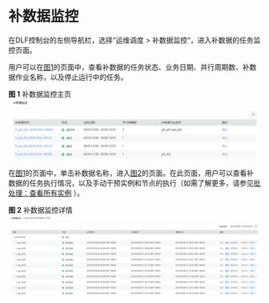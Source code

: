 # 补数据监控<a name="dayu_01_0512"></a>

在DLF控制台的左侧导航栏，选择“运维调度  \>  补数据监控“，进入补数据的任务监控页面。

用户可以在[图1](#zh-cn_topic_0143127873_fig316344214819)的页面中，查看补数据的任务状态、业务日期、并行周期数、补数据作业名称，以及停止运行中的任务。

**图 1**  补数据监控主页<a name="zh-cn_topic_0143127873_fig316344214819"></a>  
![](figures/补数据监控主页.png "补数据监控主页")

在[图1](#zh-cn_topic_0143127873_fig316344214819)的页面中，单击补数据名称，进入[图2](#zh-cn_topic_0143127873_fig1671611314100)的页面。在此页面，用户可以查看补数据的任务执行情况，以及手动干预实例和节点的执行（如需了解更多，请参见[批处理：查看所有实例](批作业监控.md#zh-cn_topic_0159100548_section8198174163417)  ）。

**图 2**  补数据监控详情<a name="zh-cn_topic_0143127873_fig1671611314100"></a>  
![](figures/补数据监控详情.png "补数据监控详情")

